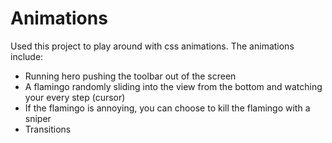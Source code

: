 # Animations
Used this project to play around with css animations. The animations include:
 - Running hero pushing the toolbar out of the screen
 - A flamingo randomly sliding into the view from the bottom and watching your every step (cursor)
 - If the flamingo is annoying, you can choose to kill the flamingo with a sniper
 - Transitions
